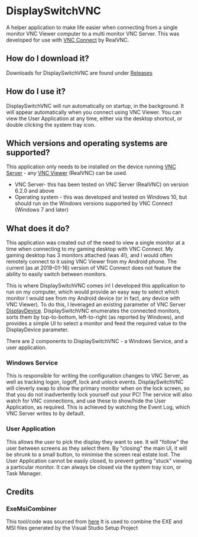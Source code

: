 # DisplaySwitchVNC
A helper application to make life easier when connecting from a single monitor VNC Viewer computer to a multi monitor VNC Server. This was developed for use with [VNC Connect](https://www.realvnc.com/en/connect/) by RealVNC.

## How do I download it?
Downloads for DisplaySwitchVNC are found under [Releases](https://github.com/jackyaz/DisplaySwitchVNC/releases)

## How do I use it?
DisplaySwitchVNC will run automatically on startup, in the background. It will appear automatically when you connect using VNC Viewer. You can view the User Application at any time, either via the desktop shortcut, or double clicking the system tray icon.

## Which versions and operating systems are supported?
This application only needs to be installed on the device running [VNC Server](https://www.realvnc.com/en/connect/download/vnc/windows/) - any [VNC Viewer](https://www.realvnc.com/en/connect/download/viewer/) (RealVNC) can be used.
* VNC Server- this has been tested on VNC Server (RealVNC) on version 6.2.0 and above
* Operating system - this was developed and tested on Windows 10, but should run on the Windows versions supported by VNC Connect (Windows 7 and later)

## What does it do?
This application was created out of the need to view a single monitor at a time when connecting to my gaming desktop with VNC Connect. My gaming desktop has 3 monitors attached (was 4!), and I would often remotely connect to it using VNC Viewer from my Android phone. The current (as at 2019-01-16) version of VNC Connect does not feature the ability to easily switch between monitors.

This is where DisplaySwitchVNC comes in! I developed this application to run on my computer, which would provide an easy way to select which monitor I would see from my Android device (or in fact, any device with VNC Viewer). To do this, I leveraged an existing parameter of VNC Server [DisplayDevice](https://www.realvnc.com/en/connect/docs/server-parameter-ref.html#server-displaydevice). DisplaySwitchVNC enumerates the connected monitors, sorts them by top-to-bottom, left-to-right (as reported by Windows), and provides a simple UI to select a monitor and feed the required value to the DisplayDevice parameter.

There are 2 components to DisplaySwitchVNC - a Windows Service, and a user application. 
### Windows Service
This is responsible for writing the configuration changes to VNC Server, as well as tracking logon, logoff, lock and unlock events. DisplaySwitchVNC will cleverly swap to show the primary monitor when on the lock screen, so that you do not inadvertently lock yourself out your PC! The service will also watch for VNC connections, and use these to show/hide the User Application, as required. This is achieved by watching the Event Log, which VNC Server writes to by default.

### User Application
This allows the user to pick the display they want to see. It will "follow" the user between screens as they select them. By "closing" the main UI, it will be shrunk to a small button, to minimise the screen real estate lost. The User Application cannot be easily closed, to prevent getting "stuck" viewing a particular monitor. It can always be closed via the system tray icon, or Task Manager.

## Credits
### ExeMsiCombiner
This tool/code was sourced from [here](http://epav.co.uk/giles/)
It is used to combine the EXE and MSI files generated by the Visual Studio Setup Project

